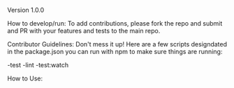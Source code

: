 Version 1.0.0

How to develop/run:
To add contributions, please fork the repo and submit and PR with your features and tests to the main repo.

Contributor Guidelines:
Don't mess it up! Here are a few scripts designdated in the package.json you can run with npm to make sure things are running:

-test
-lint
-test:watch

How to Use: